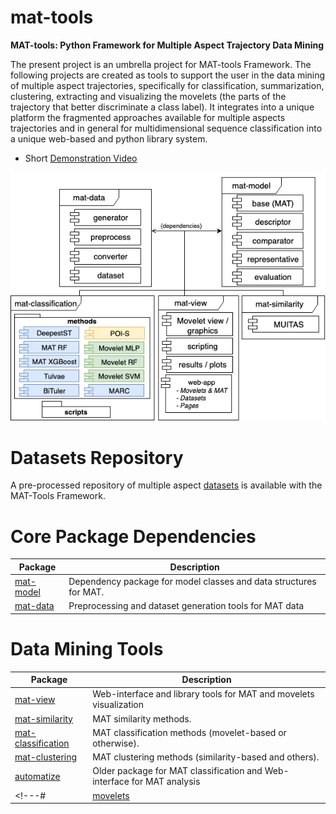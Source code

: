 # mat-tools

**MAT-tools: Python Framework for Multiple Aspect Trajectory Data Mining**

The present project is an umbrella project for MAT-tools Framework. The following projects are created as tools to support the user in the data mining of multiple aspect trajectories, specifically for classification, summarization, clustering, extracting and visualizing the movelets (the parts of the trajectory that better discriminate a class label). It integrates into a unique platform the fragmented approaches available for multiple aspects trajectories and in general for multidimensional sequence classification into a unique web-based and python library system.

- Short [Demonstration Video](https://youtu.be/HMymPh66Anc)

![MAT-Tools Diagram](https://github.com/mat-analysis/mat-tools/blob/main/MAT-Tools.png?raw=true) 

# Datasets Repository

A pre-processed repository of multiple aspect [datasets](https://github.com/mat-analysis/datasets) is available with the MAT-Tools Framework.

# Core Package Dependencies

| **Package**                                               | **Description**                                                                              |
|-----------------------------------------------------------|----------------------------------------------------------------------------------------------|
| [mat-model](https://github.com/mat-analysis/mat-model)       | Dependency package for model classes and data structures for MAT.                            |
| [mat-data](https://github.com/mat-analysis/mat-data)         | Preprocessing and dataset generation tools for MAT data                                      |

# Data Mining Tools

| **Package**                                               | **Description**                                                                              |
|-----------------------------------------------------------|----------------------------------------------------------------------------------------------|
| [mat-view](https://github.com/mat-analysis/mat-view)         | Web-interface and library tools for MAT and movelets visualization                           |
| [mat-similarity](https://github.com/mat-analysis/mat-similarity) | MAT similarity methods.                                     |
| [mat-classification](https://github.com/mat-analysis/mat-classification) | MAT classification methods (movelet-based or otherwise).                                     |
| [mat-clustering](https://github.com/mat-analysis/mat-clustering) | MAT clustering methods (similarity-based and others).                                     |
| [automatize](https://github.com/ttportela/automatize)     | Older package for MAT classification and Web-interface for MAT analysis  |
<!---# | [movelets](https://github.com/mat-analysis/movelets)         | MAT feature extraction methods (NEW methods based on movelets)                               |--->

